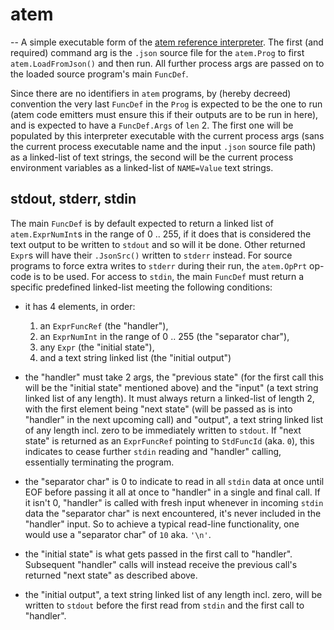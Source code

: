 # atem
--
A simple executable form of the [atem reference interpreter](../../readme.md).
The first (and required) command arg is the `.json` source file for the
`atem.Prog` to first `atem.LoadFromJson()` and then run. All further process
args are passed on to the loaded source program's main `FuncDef`.

Since there are no identifiers in `atem` programs, by (hereby decreed)
convention the very last `FuncDef` in the `Prog` is expected to be the one to
run (atem code emitters must ensure this if their outputs are to be run in
here), and is expected to have a `FuncDef.Args` of `len` 2. The first one will
be populated by this interpreter executable with the current process args (sans
the current process executable name and the input `.json` source file path) as a
linked-list of text strings, the second will be the current process environment
variables as a linked-list of `NAME=Value` text strings.

## stdout, stderr, stdin

The main `FuncDef` is by default expected to return a linked list of
`atem.ExprNumInt`s in the range of 0 .. 255, if it does that is considered the
text output to be written to `stdout` and so will it be done. Other returned
`Expr`s will have their `.JsonSrc()` written to `stderr` instead. For source
programs to force extra writes to `stderr` during their run, the `atem.OpPrt`
op-code is to be used. For access to `stdin`, the main `FuncDef` must return a
specific predefined linked-list meeting the following conditions:

- it has 4 elements, in order:

    1. an `ExprFuncRef` (the "handler"),
    2. an `ExprNumInt` in the range of 0 .. 255 (the "separator char"),
    3. any `Expr` (the "initial state"),
    4. and a text string linked list (the "initial output")

- the "handler" must take 2 args, the "previous state" (for the first call this
will be the "initial state" mentioned above) and the "input" (a text string
linked list of any length). It must always return a linked-list of length 2,
with the first element being "next state" (will be passed as is into "handler"
in the next upcoming call) and "output", a text string linked list of any length
incl. zero to be immediately written to `stdout`. If "next state" is returned as
an `ExprFuncRef` pointing to `StdFuncId` (aka. `0`), this indicates to cease
further `stdin` reading and "handler" calling, essentially terminating the
program.

- the "separator char" is 0 to indicate to read in all `stdin` data at once
until EOF before passing it all at once to "handler" in a single and final call.
If it isn't 0, "handler" is called with fresh input whenever in incoming `stdin`
data the "separator char" is next encountered, it's never included in the
"handler" input. So to achieve a typical read-line functionality, one would use
a "separator char" of `10` aka. `'\n'`.

- the "initial state" is what gets passed in the first call to "handler".
Subsequent "handler" calls will instead receive the previous call's returned
"next state" as described above.

- the "initial output", a text string linked list of any length incl. zero, will
be written to `stdout` before the first read from `stdin` and the first call to
"handler".
